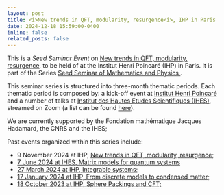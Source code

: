 ```yaml
---
layout: post
title: <i>New trends in QFT, modularity, resurgence<i>, IHP in Paris
date: 2024-12-18 15:59:00-0400
inline: false
related_posts: false
---
```


This is a <i>Seed Seminar Event</i> on  <a href="https://seedseminar.apps.math.cnrs.fr/" target="_blank">New trends in QFT, modularity, resurgence</a>, to be held of  at the Institut Henri Poincaré (IHP) in Paris. It is part of the Series <a href="https://seedseminar.apps.math.cnrs.fr/" target="_blank"> Seed Seminar of Mathematics and Physics </a>.

This seminar series is structured into three-month thematic periods. Each thematic period is composed by: a kick-off event at [Institut Henri Poincaré](https://www.ihp.fr/fr) and a number of talks at [Institut des Hautes Études Scientifiques (IHES)](https://www.ihes.fr/), streamed on Zoom (a list can be found [here](https://seedseminar.apps.math.cnrs.fr/talks/)). </a><br/>

We are currently supported by the Fondation mathématique Jacques Hadamard, the CNRS and the IHES; 

Past events organized within this series include:

- 9 November 2024 at IHP, <a href="https://indico.math.cnrs.fr/event/13003/" target="_blank"> New trends in QFT, modularity, resurgence;
- 7 June 2024 at IHES, <a href="https://indico.math.cnrs.fr/event/12052/" target="_blank"> Matrix models for quantum systems
- 27 March 2024 at IHP, <a href="https://indico.math.cnrs.fr/event/11734/" target="_blank">  Integrable systems;
- 17 January 2024 at IHP, <a href="https://indico.math.cnrs.fr/event/11013/" target="_blank"> From discrete models to condensed matter;
- 18 October 2023 at IHP,  <a href="https://indico.math.cnrs.fr/event/10547/" target="_blank"> Sphere Packings and CFT;





